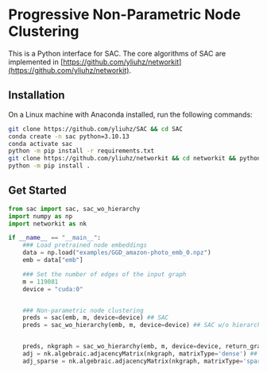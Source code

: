 # Progressive Non-Parametric Node Clustering

This is a Python interface for SAC. The core algorithms of SAC are implemented in [https://github.com/yliuhz/networkit](https://github.com/yliuhz/networkit). 


## Installation

On a Linux machine with Anaconda installed, run the following commands: 

```bash
git clone https://github.com/yliuhz/SAC && cd SAC 
conda create -n sac python=3.10.13
conda activate sac
python -m pip install -r requirements.txt
git clone https://github.com/yliuhz/networkit && cd networkit && python setup.py build_ext && python -m pip install -e . && cd -
python -m pip install .
```

## Get Started


```python
from sac import sac, sac_wo_hierarchy
import numpy as np
import networkit as nk

if __name__ == "__main__":
    ### Load pretrained node embeddings
    data = np.load("examples/GGD_amazon-photo_emb_0.npz")
    emb = data["emb"]

    ### Set the number of edges of the input graph
    m = 119081
    device = "cuda:0"


    ### Non-parametric node clustering
    preds = sac(emb, m, device=device) ## SAC
    preds = sac_wo_hierarchy(emb, m, device=device) ## SAC w/o hierarchical scaler


    preds, nkgraph = sac_wo_hierarchy(emb, m, device=device, return_graph=True) ## Check the similarity graph
    adj = nk.algebraic.adjacencyMatrix(nkgraph, matrixType='dense') ## Numpy.darray
    adj_sparse = nk.algebraic.adjacencyMatrix(nkgraph, matrixType='sparse') ## Scipy.sparse.csr_matrix
```
